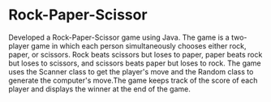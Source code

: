 # Rock-Paper-Scissor
Developed a Rock-Paper-Scissor game using Java. The game is a two-player game in which each person simultaneously chooses either rock, paper, or scissors. Rock beats scissors but loses to paper, paper beats rock but loses to scissors, and scissors beats paper but loses to rock. The game uses the Scanner class to get the player's move and the Random class to generate the computer's move.The game keeps track of the score of each player and displays the winner at the end of the game.

